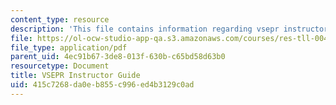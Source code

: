 ```yaml
---
content_type: resource
description: 'This file contains information regarding vsepr instructor guide. '
file: https://ol-ocw-studio-app-qa.s3.amazonaws.com/courses/res-tll-004-stem-concept-videos-fall-2013/415c7268da0eb855c996ed4b3129c0ad_MITRES_TLL-004F13_VSGuide.pdf
file_type: application/pdf
parent_uid: 4ec91b67-3de8-013f-630b-c65bd58d63b0
resourcetype: Document
title: VSEPR Instructor Guide
uid: 415c7268-da0e-b855-c996-ed4b3129c0ad
---
```

